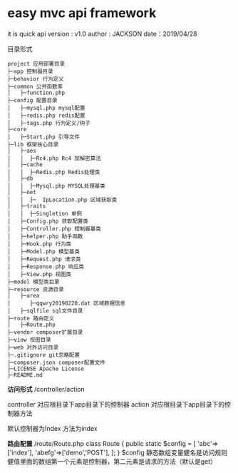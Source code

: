 # easy mvc api framework
it is quick api
version : v1.0
author : JACKSON
date：2019/04/28

目录形式
   
    project 应用部署目录
    ├─app 控制器目录    
    ├─behavior 行为定义
    ├─common 公共函数库
    │   ├─function.php
    ├─config 配置目录
    │   ├─mysql.php mysql配置
    │   ├─redis.php redis配置
    │   ├─tags.php 行为定义/钩子
    ├─core 
    │   ├─Start.php 引导文件
    ├─lib 框架核心目录
    │   ├─aes
    │   │  ├─Rc4.php Rc4 加解密算法
    │   ├─cache
    │   │  ├─Redis.php Redis处理类
    │   ├─db
    │   │  ├─Mysql.php MYSQL处理基类
    │   ├─net
    │   │  ├─  IpLocation.php 区域获取类
    │   ├─traits
    │   │  ├─Singletion 单例
    │   ├─Config.php 获取配置类
    │   ├─Controller.php 控制器基类
    │   ├─helper.php 助手函数
    │   ├─Hook.php 行为类
    │   ├─Model.php 模型基类
    │   ├─Request.php 请求类
    │   ├─Response.php 响应类
    │   ├─View.php 视图类
    ├─model 模型类目录
    ├─resource 资源目录
    │   ├─area
    │      ├─qqwry20190220.dat 区域数据信息
    │   ├─sqlfile sql文件目录        
    ├─route 路由定义
    │   ├─Route.php
    ├─vendor composer扩展目录
    ├─view 视图目录
    ├─web 对外访问目录
    ├─.gitignore git忽略配置
    ├─composer.json composer配置文件
    ├─LICENSE Apache License
    ├─README.md
**访问形式**
/controller/action

controller 对应根目录下app目录下的控制器
action 对应根目录下app目录下的控制器方法

默认控制器为Index 方法为index

**路由配置**
/route/Route.php
class Route {
    public static $config = [
      'abc'=>['index'],
      'abefg'=>['demo','POST'],
    ];
}
$config 静态数组变量健名是访问规则健值里面的数组第一个元素是控制器，第二元素是请求的方法（默认是get）
       
